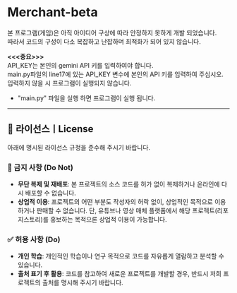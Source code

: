 # Merchant-beta

본 프로그램(게임)은 아직 아이디어 구상에 따라 안정하지 못하게 개발 되었습니다.<br>
따라서 코드의 구성이 다소 복잡하고 난잡하며 최적화가 되어 있지 않습니다.

**<<<중요>>>**<br>
API_KEY는 본인의 gemini API 키를 입력하여야 합니다.<br>
main.py파일의 line17에 있는 API_KEY 변수에 본인의 API 키를 입력하여 주십시오.<br>
입력하지 않을 시 프로그램이 실행되지 않습니다.<br>

- "main.py" 파일을 실행 하면 프로그램이 실행 됩니다.

  
---

## 📘 라이선스ㅣLicense

아래에 명시된 라이선스 규정을 준수해 주시기 바랍니다.

### 🚫 금지 사항 (Do Not)
- **무단 복제 및 재배포**: 본 프로젝트의 소스 코드를 허가 없이 복제하거나 온라인에 다시 배포할 수 없습니다.  
- **상업적 이용**: 프로젝트의 어떤 부분도 작성자의 허락 없이, 상업적인 목적으로 이용하거나 판매할 수 없습니다.
  단, 유튜브나 영상 매체 플랫폼에서 해당 프로젝트(리포지스토리)를 홍보하는 목적으론 상업적 이용이 가능합니다.

### ✅ 허용 사항 (Do)
- **개인 학습**: 개인적인 학습이나 연구 목적으로 코드를 자유롭게 열람하고 분석할 수 있습니다.
- **출처 표기 후 활용**: 코드를 참고하여 새로운 프로젝트를 개발할 경우, 반드시 저희 프로젝트의 출처를 명시해 주시기 바랍니다.
